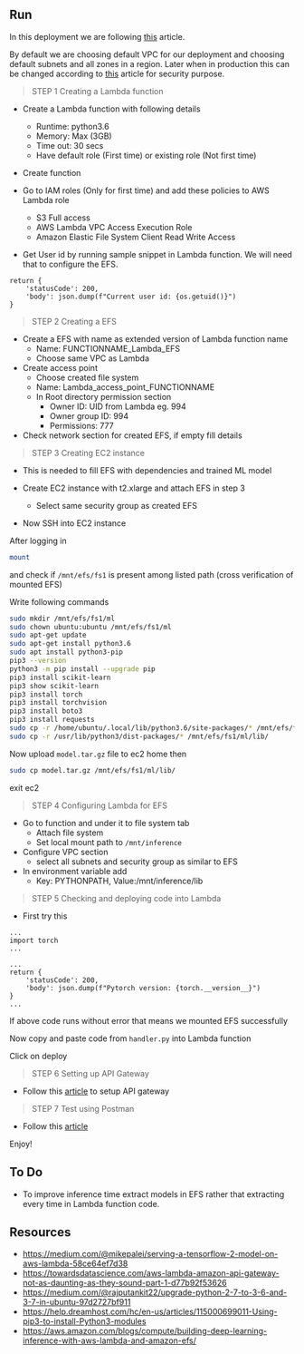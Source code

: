 ## Run 

In this deployment we are following [this](https://medium.com/@mikepalei/serving-a-tensorflow-2-model-on-aws-lambda-58ce64ef7d38) article. 

By default we are choosing default VPC for our deployment and choosing 
default subnets and all zones in a region. Later when in production this 
can be changed according to [this](https://medium.com/@mikepalei/serving-a-tensorflow-2-model-on-aws-lambda-58ce64ef7d38) article for security purpose. 

> STEP 1 
> Creating a Lambda function 

- Create a Lambda function with following details
    - Runtime: python3.6
    - Memory: Max (3GB)
    - Time out: 30 secs
    - Have default role (First time) or existing role (Not first time) 

- Create function 

- Go to IAM roles (Only for first time) and add these policies to AWS
Lambda role
    - S3 Full access 
    - AWS Lambda VPC Access Execution Role 
    - Amazon Elastic File System Client Read Write Access 
    
- Get User id by running sample snippet in Lambda function. We will need 
that to configure the EFS.

```
return {
    'statusCode': 200,
    'body': json.dump(f"Current user id: {os.getuid()}")
}
```

> STEP 2 
> Creating a EFS 

- Create a EFS with name as extended version of Lambda function name
    - Name: FUNCTIONNAME_Lambda_EFS
    - Choose same VPC as Lambda
- Create access point
    - Choose created file system
    - Name: Lambda_access_point_FUNCTIONNAME
    - In Root directory permission section
        - Owner ID: UID from Lambda eg. 994
        - Owner group ID: 994
        - Permissions: 777
- Check network section for created EFS, if empty fill details 

> STEP 3 
> Creating EC2 instance 

- This is needed to fill EFS with dependencies and trained ML model
- Create EC2 instance with t2.xlarge and attach EFS in step 3
    - Select same security group as created EFS 
    
- Now SSH into EC2 instance 

After logging in
```bash
mount
```
and check if `/mnt/efs/fs1` is present among listed path (cross verification of mounted EFS)

Write following commands 
```bash
sudo mkdir /mnt/efs/fs1/ml
sudo chown ubuntu:ubuntu /mnt/efs/fs1/ml
sudo apt-get update 
sudo apt-get install python3.6
sudo apt install python3-pip
pip3 --version
python3 -m pip install --upgrade pip
pip3 install scikit-learn
pip3 show scikit-learn
pip3 install torch
pip3 install torchvision
pip3 install boto3
pip3 install requests
sudo cp -r /home/ubuntu/.local/lib/python3.6/site-packages/* /mnt/efs/fs1/ml/lib/
sudo cp -r /usr/lib/python3/dist-packages/* /mnt/efs/fs1/ml/lib/
```

Now upload `model.tar.gz` file to ec2 home then
```bash
sudo cp model.tar.gz /mnt/efs/fs1/ml/lib/
```

exit ec2

> STEP 4
> Configuring Lambda for EFS 

- Go to function and under it to file system tab
    - Attach file system
    - Set local mount path to `/mnt/inference`
- Configure VPC section
    - select all subnets and security group as similar to EFS
- In environment variable add 
    - Key: PYTHONPATH, Value:/mnt/inference/lib

> STEP 5 
> Checking and deploying code into Lambda

- First try this

```
...
import torch 
...

...
return {
    'statusCode': 200,
    'body': json.dump(f"Pytorch version: {torch.__version__}")
}
...
```         

If above code runs without error that means we mounted EFS successfully

Now copy and paste code from `handler.py` into Lambda function

Click on deploy

> STEP 6
> Setting up API Gateway

- Follow this [article](https://towardsdatascience.com/aws-lambda-amazon-api-gateway-not-as-daunting-as-they-sound-part-1-d77b92f53626) to setup API gateway 

> STEP 7
> Test using Postman

- Follow this [article](https://towardsdatascience.com/aws-lambda-amazon-api-gateway-not-as-daunting-as-they-sound-part-1-d77b92f53626)

Enjoy!

## To Do

- To improve inference time extract models in EFS rather that extracting 
every time in Lambda function code. 

## Resources 

- https://medium.com/@mikepalei/serving-a-tensorflow-2-model-on-aws-lambda-58ce64ef7d38
- https://towardsdatascience.com/aws-lambda-amazon-api-gateway-not-as-daunting-as-they-sound-part-1-d77b92f53626
- https://medium.com/@rajputankit22/upgrade-python-2-7-to-3-6-and-3-7-in-ubuntu-97d2727bf911
- https://help.dreamhost.com/hc/en-us/articles/115000699011-Using-pip3-to-install-Python3-modules
- https://aws.amazon.com/blogs/compute/building-deep-learning-inference-with-aws-lambda-and-amazon-efs/

